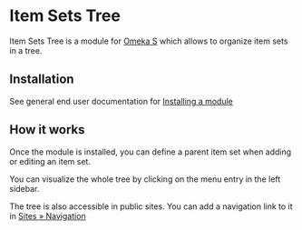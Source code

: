 # Item Sets Tree

Item Sets Tree is a module for [Omeka S](https://omeka.org/s/) which allows to
organize item sets in a tree.

## Installation

See general end user documentation for [Installing a
module](http://omeka.org/s/docs/user-manual/modules/#installing-modules)

## How it works

Once the module is installed, you can define a parent item set when adding or
editing an item set.

You can visualize the whole tree by clicking on the menu entry in the left
sidebar.

The tree is also accessible in public sites. You can add a navigation link to
it in [Sites » Navigation](https://omeka.org/s/docs/user-manual/sites/site_navigation/)
